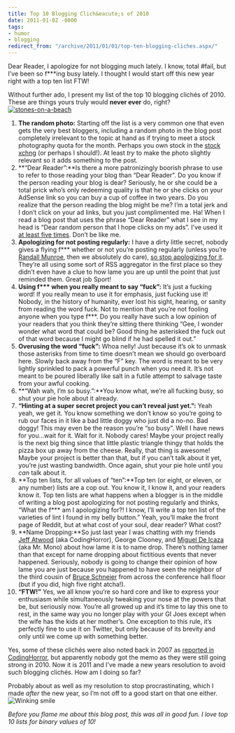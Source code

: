 ```yaml
---
title: Top 10 Blogging Clich&eacute;s of 2010
date: 2011-01-02 -0800
tags:
- humor
- blogging
redirect_from: "/archive/2011/01/01/top-ten-blogging-cliches.aspx/"
---
```


Dear Reader, I apologize for not blogging much lately. I know, total
\#fail, but I’ve been so f\*\*\*ing busy lately. I thought I would start
off this new year right with a top ten list FTW!

Without further ado, I present my list of the top 10 blogging clichés of
2010. These are things yours truly would **never ever** do,
right?[![stones-on-a-beach](https://haacked.com/images/haacked_com/WindowsLiveWriter/MyTop10BloggingClichesof2009_123D2/stones-on-a-beach_3.jpg "stones-on-a-beach")](http://www.sxc.hu/photo/1245904 "Shore and rocks near Front Street in Lahaina by Beneeb on sxc.hu")

1.  **The random photo:** Starting off the list is a very common one
    that even gets the very best bloggers, including a random photo in
    the blog post completely irrelevant to the topic at hand as if
    trying to meet a stock photography quota for the month. Perhaps you
    own stock in the [stock xchng](http://sxc.hu/ "Stock Exchange") (or
    perhaps I should!). At least *try* to make the photo slightly
    relevant so it adds something to the post.
2.  **“Dear Reader”:**Is there a more patronizingly boorish phrase to
    use to refer to those reading your blog than “Dear Reader”. Do you
    know if the person reading your blog is dear? Seriously, he or she
    could be a total prick who’s only redeeming quality is that he or
    she clicks on your AdSense link so you can buy a cup of coffee in
    two years. Do you realize that the person reading the blog might be
    me? I’m a total jerk and I don’t click on your ad links, but you
    just complimented me. Ha! When I read a blog post that uses the
    phrase “Dear Reader” what I see in my head is “Dear random person
    that I hope clicks on my ads”. I’ve used it [at least five
    times](https://haacked.com/search.aspx?q=Dear%20Reader "Dear Reader").
    Don’t be like me.
3.  **Apologizing for not posting regularly:** I have a dirty little
    secret, nobody gives a flying f\*\*\* whether or not you’re posting
    regularly (unless you’re [Randall
    Munroe](http://xkcd.com/ "XKCD.com"), then we absolutely do care),
    [so stop apologizing for
    it](http://melly.me/stop-apologizing-for-not-blogging "Stop Apologizing for not blogging").
    They’re all using some sort of RSS aggregator in the first place so
    they didn’t even have a clue to how lame you are up until the point
    that just reminded them. Great job Sport!
4.  **Using f\*\*\* when you really meant to say “fuck”:** It’s just a
    fucking word! If you really mean to use it for emphasis, just
    fucking use it! Nobody, in the history of humanity, ever lost his
    sight, hearing, or sanity from reading the word fuck. Not to mention
    that you’re not fooling anyone when you type f\*\*\*. Do you really
    have such a low opinion of your readers that you think they’re
    sitting there thinking “Gee, I wonder wonder what word that could
    be? Good thing he asterisked the fuck out of that word because I
    might go blind if he had spelled it out.”
5.  **Overusing the word “fuck”:** Whoa nelly! Just because it’s ok to
    unmask those asterisks from time to time doesn’t mean we should go
    overboard here. Slowly back away from the “F” key. The word is meant
    to be very lightly sprinkled to pack a powerful punch when you need
    it. It’s not meant to be poured liberally like salt in a futile
    attempt to salvage taste from your awful cooking.
6.  **“Wah wah, I’m so busy.”:**You know what, we’re all fucking busy,
    so shut your pie hole about it already.
7.  **“Hinting at a super secret project you can’t reveal just yet.”:**
    Yeah yeah, we get it. You know something we don’t know so you’re
    going to rub our faces in it like a bad little doggy who just did a
    no-no. Bad doggy! This may even be the reason you’re “so busy”. Well
    I have news for you…wait for it. Wait for it. Nobody cares! Maybe
    your project really is the next big thing since that little plastic
    triangle thingy that holds the pizza box up away from the cheese.
    Really, that thing is awesome! Maybe your project is better than
    that, but if you can’t talk about it yet, you’re just wasting
    bandwidth. Once again, shut your pie hole until you *can* talk about
    it.
8.  **Top ten lists, for all values of “ten”:**Top ten (or eight, or
    eleven, or any number) lists are a cop out. You know it, I know it,
    and your readers know it. Top ten lists are what happens when a
    blogger is in the middle of writing a blog post apologizing for not
    posting regularly and thinks, “What the f\*\*\* am I apologizing
    for?! I know, I’ll write a top ten list of the varieties of lint I
    found in my belly button.” Yeah, you’ll make the front page of
    Reddit, but at what cost of your soul, dear reader? What cost?
9.  **Name Dropping:**So just last year I was chatting with my friends
    [Jeff Atwood](http://codinghorror.com/ "CodingHorror") (aka
    CodingHorror), George Clooney, and [Miguel De
    Icaza](http://tirania.org/blog/ "Miguel's Blog") (aka Mr. Mono)
    about how lame it is to name drop. There’s nothing lamer than that
    except for name dropping about fictitious events that never
    happened. Seriously, nobody is going to change their opinion of how
    lame you are just because you happened to have seen the neighbor of
    the third cousin of [Bruce
    Schneier](http://www.schneier.com/ "Bruce Schneier's Blog") from
    across the conference hall floor (but if you did, high five right
    atcha!).
10. **“FTW!”** Yes, we all know you’re so hard core and like to express
    your enthusiasm while simultaneously tweaking your nose at the
    powers that be, but seriously now. You’re all growed up and it’s
    time to lay this one to rest, in the same way you no longer play
    with your GI Joes except when the wife has the kids at her mother’s.
    One exception to this rule, it’s perfectly fine to use it on
    Twitter, but only because of its brevity and only until we come up
    with something better.

Yes, some of these clichés were also noted back in 2007 as [reported in
CodingHorror](http://www.codinghorror.com/blog/archives/000834.html "Blogging Cliches"),
but apparently nobody got the memo as they were still going strong in
2010. Now it is 2011 and I’ve made a new years resolution to avoid such
blogging clichés. How am I doing so far?

Probably about as well as my resolution to stop procrastinating, which I
made *after* the new year, so I’m not off to a good start on that one
either. ![Winking
smile](https://haacked.com/images/haacked_com/WindowsLiveWriter/MyTop10BloggingClichesof2009_123D2/wlEmoticon-winkingsmile_2.png)

*Before you flame me about this blog post, this was all in good fun. I
love top 10 lists for binary values of 10!*

